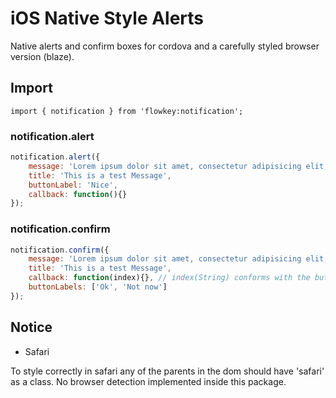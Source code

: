 # iOS Native Style Alerts

Native alerts and confirm boxes for cordova and a carefully styled browser version (blaze).

## Import

```
import { notification } from 'flowkey:notification';
```

### notification.alert

```js
notification.alert({
	message: 'Lorem ipsum dolor sit amet, consectetur adipisicing elit, sed do eiusmod tempor incididunt ut labore et dolore.',
	title: 'This is a test Message',
	buttonLabel: 'Nice',
	callback: function(){}
});
```


### notification.confirm
```js
notification.confirm({
	message: 'Lorem ipsum dolor sit amet, consectetur adipisicing elit, sed do eiusmod tempor incididunt ut labore et dolore.',
	title: 'This is a test Message',
	callback: function(index){}, // index(String) conforms with the buttonLabels index counting from 1 - same for ios
	buttonLabels: ['Ok', 'Not now']
});
```


## Notice

- Safari

To style correctly in safari any of the parents in the dom should have 'safari' as a class. No browser
detection implemented inside this package.
